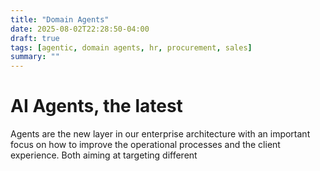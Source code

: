 ```yaml
---
title: "Domain Agents"
date: 2025-08-02T22:28:50-04:00
draft: true
tags: [agentic, domain agents, hr, procurement, sales]
summary: ""
---
```


# AI Agents, the latest 
Agents are the new layer in our enterprise architecture with an important focus on how to improve the operational processes and the client experience.  Both aiming at targeting different 
